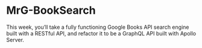 # MrG-BookSearch
This week, you’ll take a fully functioning Google Books API search engine built with a RESTful API, and refactor it to be a GraphQL API built with Apollo Server. 
